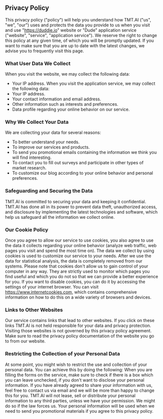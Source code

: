 ## Privacy Policy

This privacy policy ("policy") will help you understand how TMT.AI ("us", "we", "our") uses and protects the data you provide to us when you visit and use "https://duddie.io" website or "Dude" application service ("website", "service", "application service").
We reserve the right to change this policy at any given time, of which you will be promptly updated. If you want to make sure that you are up to date with the latest changes, we advise you to frequently visit this page.

### What User Data We Collect
When you visit the website, we may collect the following data:
- Your IP address.
When you visit the application service, we may collect the following data:
- Your IP address.
- Your contact information and email address.
- Other information such as interests and preferences.
- Data profile regarding your online behavior on our service.

### Why We Collect Your Data
We are collecting your data for several reasons:
- To better understand your needs.
- To improve our services and products.
- To send you promotional emails containing the information we think you will find interesting.
- To contact you to fill out surveys and participate in other types of market research.
- To customize our blog according to your online behavior and personal preferences.

### Safeguarding and Securing the Data
TMT.AI is committed to securing your data and keeping it confidential. TMT.AI has done all in its power to prevent data theft, unauthorized access, and disclosure by implementing the latest technologies and software, which help us safeguard all the information we collect online.

### Our Cookie Policy
Once you agree to allow our service to use cookies, you also agree to use the data it collects regarding your online behavior (analyze web traffic, web pages you visit and spend the most time on).
The data we collect by using cookies is used to customize our service to your needs. After we use the data for statistical analysis, the data is completely removed from our systems.
Please note that cookies don't allow us to gain control of your computer in any way. They are strictly used to monitor which pages you find useful and which you do not so that we can provide a better experience for you.
If you want to disable cookies, you can do it by accessing the settings of your internet browser. You can visit https://www.internetcookies.com, which contains comprehensive information on how to do this on a wide variety of browsers and devices.

### Links to Other Websites
Our service contains links that lead to other websites. If you click on these links TMT.AI is not held responsible for your data and privacy protection. Visiting those websites is not governed by this privacy policy agreement. Make sure to read the privacy policy documentation of the website you go to from our website.

### Restricting the Collection of your Personal Data
At some point, you might wish to restrict the use and collection of your personal data. You can achieve this by doing the following:
When you are filling the forms on the service, make sure to check if there is a box which you can leave unchecked, if you don't want to disclose your personal information.
If you have already agreed to share your information with us, feel free to contact us via email and we will be more than happy to change this for you.
TMT.AI will not lease, sell or distribute your personal information to any third parties, unless we have your permission. We might do so if the law forces us. Your personal information will be used when we need to send you promotional materials if you agree to this privacy policy. 

